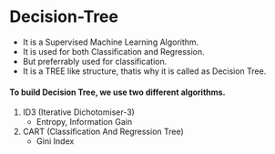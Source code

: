 # Decision-Tree

- It is a Supervised Machine Learning Algorithm.
- It is used for both Classification and Regression.
- But preferrably used for classification.
- It is a TREE like structure, thatis why it is called as Decision Tree.

 
#### To build Decision Tree, we use two different algorithms.
1. ID3 (Iterative Dichotomiser-3)
   - Entropy, Information Gain
3. CART (Classification And Regression Tree)
   - Gini Index
